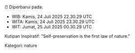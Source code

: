 ⏰ Diperbarui pada:
- WIB: Kamis, 24 Juli 2025 22.30.29 UTC
- WITA: Kamis, 24 Juli 2025 23.30.29 UTC
- WIT: Jumat, 25 Juli 2025 00.30.29 UTC

Kutipan Inspiratif:
"Self-preservation is the first law of nature."


Kategori: nature


